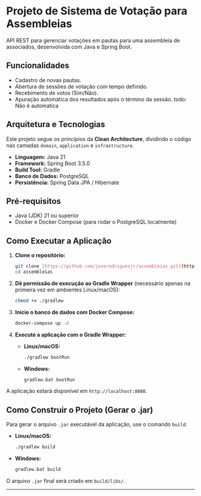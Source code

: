 # Projeto de Sistema de Votação para Assembleias

API REST para gerenciar votações em pautas para uma assembleia de associados, desenvolvida com Java e Spring Boot.

## Funcionalidades

* Cadastro de novas pautas.
* Abertura de sessões de votação com tempo definido.
* Recebimento de votos (Sim/Não).
* Apuração automática dos resultados após o término da sessão.
  todo: Não é automatica

## Arquitetura e Tecnologias

Este projeto segue os princípios da **Clean Architecture**, dividindo o código nas camadas `domain`, `application` e `infrastructure`.

* **Linguagem:** Java 21
* **Framework:** Spring Boot 3.5.0
* **Build Tool:** Gradle
* **Banco de Dados:** PostgreSQL
* **Persistência:** Spring Data JPA / Hibernate

## Pré-requisitos

* Java (JDK) 21 ou superior
* Docker e Docker Compose (para rodar o PostgreSQL localmente)

## Como Executar a Aplicação

1. **Clone o repositório:**
   ```bash
   git clone [https://github.com/joserodriguesjr/assembleias.git](https://github.com/joserodriguesjr/assembleias.git)
   cd assembleias
   ```

2. **Dê permissão de execução ao Gradle Wrapper** (necessário apenas na primeira vez em ambientes Linux/macOS):

   ```bash
   chmod +x ./gradlew
   ```

3. **Inicie o banco de dados com Docker Compose:**

   ```bash
   docker-compose up -d
   ```

4. **Execute a aplicação com o Gradle Wrapper:**

    * **Linux/macOS:**
      ```bash
      ./gradlew bootRun
      ```
    * **Windows:**
      ```bash
      gradlew.bat bootRun
      ```

A aplicação estará disponível em `http://localhost:8080`.

## Como Construir o Projeto (Gerar o .jar)

Para gerar o arquivo `.jar` executável da aplicação, use o comando `build`:

* **Linux/macOS:**
  ```bash
  ./gradlew build
  ```
* **Windows:**
  ```bash
  gradlew.bat build
  ```

O arquivo `.jar` final será criado em `build/libs/`.


---